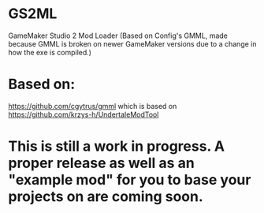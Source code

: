 # GS2ML
 GameMaker Studio 2 Mod Loader
 (Based on Config's GMML, made because GMML is broken on newer GameMaker versions due to a change in how the exe is compiled.)

# Based on:
https://github.com/cgytrus/gmml
which is based on
https://github.com/krzys-h/UndertaleModTool

# This is still a work in progress. A proper release as well as an "example mod" for you to base your projects on are coming soon.
 
